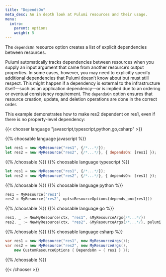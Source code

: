 ```yaml
---
title: "DependsOn"
meta_desc: An in depth look at Pulumi resources and their usage.
menu:
  intro:
    parent: options
    weight: 5
---
```


The `dependsOn` resource option creates a list of explicit dependencies between resources.

Pulumi automatically tracks dependencies between resources when you supply an input argument that came from another resource’s output properties. In some cases, however, you may need to explicitly specify additional dependencies that Pulumi doesn’t know about but must still respect. This might happen if a dependency is external to the infrastructure itself—such as an application dependency—or is implied due to an ordering or eventual consistency requirement. The `dependsOn` option ensures that resource creation, update, and deletion operations are done in the correct order.

This example demonstrates how to make res2 dependent on res1, even if there is no property-level dependency:

{{< chooser language "javascript,typescript,python,go,csharp" >}}

{{% choosable language javascript %}}

```javascript
let res1 = new MyResource("res1", {/*...*/});
let res2 = new MyResource("res2", {/*...*/}, { dependsOn: [res1] });
```

{{% /choosable %}}
{{% choosable language typescript %}}

```typescript
let res1 = new MyResource("res1", {/*...*/});
let res2 = new MyResource("res2", {/*...*/}, { dependsOn: [res1] });
```

{{% /choosable %}}
{{% choosable language python %}}

```python
res1 = MyResource("res1")
res2 = MyResource("res2", opts=ResourceOptions(depends_on=[res1]))
```

{{% /choosable %}}
{{% choosable language go %}}

```go
res1, _ := NewMyResource(ctx, "res1", &MyResourceArgs{/*...*/})
res2, _ := NewMyResource(ctx, "res2", &MyResourceArgs{/*...*/}, pulumi.DependsOn([]Resource{res1}))
```

{{% /choosable %}}
{{% choosable language csharp %}}

```csharp
var res1 = new MyResource("res1", new MyResourceArgs());
var res2 = new MyResource("res2", new MyResourceArgs(),
    new CustomResourceOptions { DependsOn = { res1 } });
```

{{% /choosable %}}

{{< /chooser >}}

